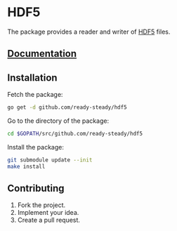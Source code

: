 # HDF5

The package provides a reader and writer of [HDF5][1] files.

## [Documentation][doc]

## Installation

Fetch the package:

```bash
go get -d github.com/ready-steady/hdf5
```

Go to the directory of the package:

```bash
cd $GOPATH/src/github.com/ready-steady/hdf5
```

Install the package:

```bash
git submodule update --init
make install
```

## Contributing

1. Fork the project.
2. Implement your idea.
3. Create a pull request.

[1]: http://en.wikipedia.org/wiki/Hierarchical_Data_Format

[doc]: http://godoc.org/github.com/ready-steady/hdf5
